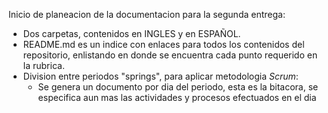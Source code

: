 Inicio de planeacion de la documentacion para la segunda entrega:
- Dos carpetas, contenidos en INGLES y en ESPAÑOL.
- README.md es un indice con enlaces para todos los contenidos del repositorio, enlistando en donde se encuentra cada punto requerido en la rubrica.
- Division entre periodos "springs", para aplicar metodologia *Scrum*:
  - Se genera un documento por dia del periodo, esta es la bitacora, se especifica aun mas las actividades y procesos efectuados en el dia
